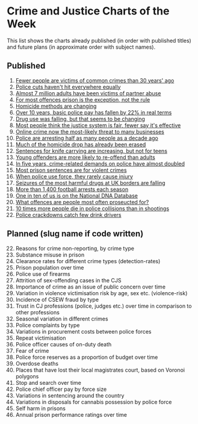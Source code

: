 # Crime and Justice Charts of the Week

This list shows the charts already published (in order with published titles) 
and future plans (in approximate order with subject names).


## Published

1. [Fewer people are victims of common crimes than 30 years' ago](http://lesscrime.info/post/crime-trends/)
2. [Police cuts haven't hit everywhere equally](http://lesscrime.info/post/police-numbers/)
3. [Almost 7 million adults have been victims of partner abuse](http://lesscrime.info/post/partner-abuse/)
4. [For most offences prison is the exception, not the rule](http://lesscrime.info/post/prison-likelihood/)
5. [Homicide methods are changing](http://lesscrime.info/post/homicide-methods/)
6. [Over 10 years, basic police pay has fallen by 22% in real terms](http://lesscrime.info/post/police-pay/)
7. [Drug use was falling, but that seems to be changing](http://lesscrime.info/post/drug-use/)
8. [Most people think the justice system is fair, fewer say it's effective](http://lesscrime.info/post/fairness-perception/)
9. [Online crime now the most-likely threat to many businesses](http://lesscrime.info/post/business-crime/)
10. [Police are arresting half as many people as a decade ago](http://lesscrime.info/post/police-arrests/)
11. [Much of the homicide drop has already been erased](http://lesscrime.info/post/homicide-trends/)
12. [Sentences for knife carrying are increasing, but not for teens](http://lesscrime.info/post/knife-sentencing/)
13. [Young offenders are more likely to re-offend than adults](http://lesscrime.info/post/reoffending-rates/)
14. [In five years, crime-related demands on police have almost doubled](http://lesscrime.info/post/crime-pressure/)
15. [Most prison sentences are for violent crimes](http://lesscrime.info/post/prisoner-types/)
16. [When police use force, they rarely cause injury](http://lesscrime.info/post/use-of-force/)
17. [Seizures of the most harmful drugs at UK borders are falling](http://lesscrime.info/post/drug-seizures/)
18. [More than 1,400 football arrests each season](http://lesscrime.info/post/football-arrests/)
19. [One in ten of us is on the National DNA Database](http://lesscrime.info/post/dna-database/)
20. [What offences are people most often proseucted for?](http://lesscrime.info/post/common-prosecutions/)
21. [10 times more people die in police collisions than in shootings](http://lesscrime.info/post/custody-deaths/)
22. [Police crackdowns catch few drink drivers](http://lesscrime.info/post/breath-tests/)

## Planned (slug name if code written)

22. Reasons for crime non-reporting, by crime type
23. Substance misuse in prison
24. Clearance rates for different crime types (detection-rates)
25. Prison population over time
26. Police use of firearms
27. Attrition of sex-offending cases in the CJS
28. Importance of crime as an issue of public concern over time
29. Variation in violence victimisation risk by age, sex etc. (violence-risk)
30. Incidence of CSEW fraud by type
31. Trust in CJ professions (police, judges etc.) over time in comparison to other professions
32. Seasonal variation in different crimes
33. Police complaints by type
34. Variations in procurement costs between police forces
35. Repeat victimisation
36. Police officer causes of on-duty death
37. Fear of crime
38. Police force reserves as a proportion of budget over time
39. Overdose deaths
40. Places that have lost their local magistrates court, based on Voronoi polygons
41. Stop and search over time
42. Police chief officer pay by force size
43. Variations in sentencing around the country
44. Variations in disposals for cannabis possession by police force
45. Self harm in prisons
46. Annual prison performance ratings over time
